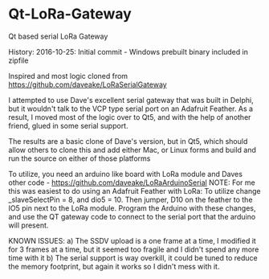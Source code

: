 # Qt-LoRa-Gateway
Qt based serial LoRa Gateway

History:
2016-10-25: Initial commit - Windows prebuilt binary included in zipfile

Inspired and most logic cloned from https://github.com/daveake/LoRaSerialGateway

I attempted to use Dave's excellent serial gateway that was built in Delphi, but it wouldn't talk
to the VCP type serial port on an Adafruit Feather.  As a result, I moved most of the logic over to
Qt5, and with the help of another friend, glued in some serial support.

The results are a basic clone of Dave's version, but in Qt5, which should allow others to clone 
this and add either Mac, or Linux forms and build and run the source on either of those platforms

To utilize, you need an arduino like board with LoRa module and Daves other code - https://github.com/daveake/LoRaArduinoSerial
NOTE: For me this was easiest to do using an Adafruit Feather with LoRa:  To utilize change _slaveSelectPin = 8, and dio5 = 10.  Then jumper, D10 on the feather to the IO5 pin next to the LoRa module.  Program the Arduino with these changes, and use the QT gateway code to connect to the serial port that the arduino will present.

KNOWN ISSUES:
a) The SSDV upload is a one frame at a time, I modified it for 3 frames at a time, but it seemed
too fragile and I didn't spend any more time with it
b) The serial support is way overkill, it could be tuned to reduce the memory footprint, but again
it works so I didn't mess with it.

